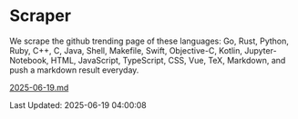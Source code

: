 # Scraper

We scrape the github trending page of these languages: Go, Rust, Python, Ruby, C++, C, Java, Shell, Makefile, Swift, Objective-C, Kotlin, Jupyter-Notebook, HTML, JavaScript, TypeScript, CSS, Vue, TeX, Markdown, and push a markdown result everyday.

[2025-06-19.md](https://github.com/yangwenmai/github-trending-backup/blob/master/2025-06-19.md)

Last Updated: 2025-06-19 04:00:08